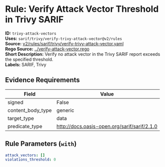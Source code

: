 # Rule: Verify Attack Vector Threshold in Trivy SARIF  
**ID:** `trivy-attack-vectors`  
**Uses:** `sarif/trivy/verify-trivy-attack-vector@v2/rules`  
**Source:** [v2/rules/sarif/trivy/verify-trivy-attack-vector.yaml](https://github.com/scribe-public/sample-policies/v2/rules/sarif/trivy/verify-trivy-attack-vector.yaml)  
**Rego Source:** [../verify-attack-vector.rego](https://github.com/scribe-public/sample-policies/v2/rules/sarif/trivy/../verify-attack-vector.rego)  
**Short Description:** Verify no attack vector in the Trivy SARIF report exceeds the specified threshold.  
**Labels:** SARIF, Trivy  

## Evidence Requirements  
| Field | Value |
|-------|-------|
| signed | False |
| content_body_type | generic |
| target_type | data |
| predicate_type | http://docs.oasis-open.org/sarif/sarif/2.1.0 |

## Rule Parameters (`with`)  
```yaml
attack_vectors: []
violations_threshold: 0
```

